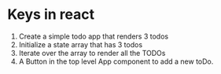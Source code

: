 # Keys in react
1. Create a simple todo app that renders 3 todos
2. Initialize a state array that has 3 todos
3. Iterate over the array to render all the TODOs
4. A Button in the top level App component to add a new toDo.
